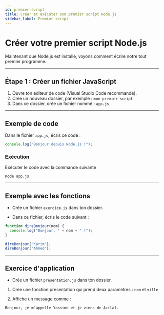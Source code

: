 ```yaml
---
id: premier-script
title: Créer et exécuter son premier script Node.js
sidebar_label: Premier script
---
```


# Créer votre premier script Node.js

Maintenant que Node.js est installé, voyons comment écrire notre tout premier programme.

---

## Étape 1 : Créer un fichier JavaScript

1. Ouvre ton éditeur de code (Visual Studio Code recommandé).
2. Crée un nouveau dossier, par exemple : `mon-premier-script`
3. Dans ce dossier, crée un fichier nommé : `app.js`

---

## Exemple de code

Dans le fichier `app.js`, écris ce code :

```js
console.log("Bonjour depuis Node.js !");
```
### Exécution
Exécuter le code avec la commande suivante
```|
node app.js
```
---

##  Exemple avec les fonctions

- Crée un fichier `exercice.js` dans ton dossier.

- Dans ce fichier, écris le code suivant :

```js
function direBonjour(nom) {
  console.log("Bonjour, " + nom + " !");
}

direBonjour("Karim");
direBonjour("Ahmed");
```
---

##  Exercice d'application
- Crée un fichier `presentation.js` dans ton dossier.
1. Crée une fonction presentation qui prend deux paramètres : `nom` et `ville`

2. Affiche un message comme :
```
Bonjour, je m'appelle Yassine et je viens de Azilal.

